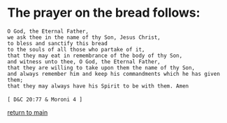# The prayer on the bread follows:
`O God, the Eternal Father,` <br>
`we ask thee in the name of thy Son, Jesus Christ,` <br>
`to bless and sanctify this bread` <br>
`to the souls of all those who partake of it,` <br>
`that they may eat in remembrance of the body of thy Son,` <br>
`and witness unto thee, O God, the Eternal Father,` <br>
`that they are willing to take upon them the name of thy Son,` <br>
`and always remember him and keep his commandments which he has given them;` <br>
`that they may always have his Spirit to be with them. Amen`<br>
<br>
`[ D&C 20:77 & Moroni 4 ]`

[return to main](https://github.com/fataha801/wording/blob/main/README.md)
